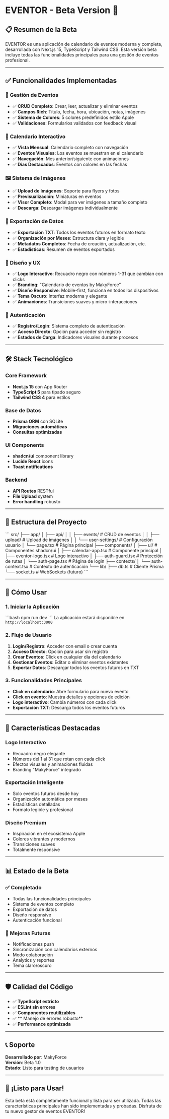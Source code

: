 # EVENTOR - Beta Version 🚀

## 📋 **Resumen de la Beta**

EVENTOR es una aplicación de calendario de eventos moderna y completa, desarrollada con Next.js 15, TypeScript y Tailwind CSS. Esta versión beta incluye todas las funcionalidades principales para una gestión de eventos profesional.

---

## ✅ **Funcionalidades Implementadas**

### 🎯 **Gestión de Eventos**
- ✅ **CRUD Completo**: Crear, leer, actualizar y eliminar eventos
- ✅ **Campos Rich**: Título, fecha, hora, ubicación, notas, imágenes
- ✅ **Sistema de Colores**: 5 colores predefinidos estilo Apple
- ✅ **Validaciones**: Formularios validados con feedback visual

### 📅 **Calendario Interactivo**
- ✅ **Vista Mensual**: Calendario completo con navegación
- ✅ **Eventos Visuales**: Los eventos se muestran en el calendario
- ✅ **Navegación**: Mes anterior/siguiente con animaciones
- ✅ **Días Destacados**: Eventos con colores en las fechas

### 🖼️ **Sistema de Imágenes**
- ✅ **Upload de Imágenes**: Soporte para flyers y fotos
- ✅ **Previsualización**: Miniaturas en eventos
- ✅ **Visor Completo**: Modal para ver imágenes a tamaño completo
- ✅ **Descarga**: Descargar imágenes individualmente

### 📄 **Exportación de Datos**
- ✅ **Exportación TXT**: Todos los eventos futuros en formato texto
- ✅ **Organización por Meses**: Estructura clara y legible
- ✅ **Metadatos Completos**: Fecha de creación, actualización, etc.
- ✅ **Estadísticas**: Resumen de eventos exportados

### 🎨 **Diseño y UX**
- ✅ **Logo Interactivo**: Recuadro negro con números 1-31 que cambian con clicks
- ✅ **Branding**: "Calendario de eventos by MakyForce"
- ✅ **Diseño Responsive**: Mobile-first, funciona en todos los dispositivos
- ✅ **Tema Oscuro**: Interfaz moderna y elegante
- ✅ **Animaciones**: Transiciones suaves y micro-interacciones

### 🔐 **Autenticación**
- ✅ **Registro/Login**: Sistema completo de autenticación
- ✅ **Acceso Directo**: Opción para acceder sin registro
- ✅ **Estados de Carga**: Indicadores visuales durante procesos

---

## 🛠 **Stack Tecnológico**

### **Core Framework**
- **Next.js 15** con App Router
- **TypeScript 5** para tipado seguro
- **Tailwind CSS 4** para estilos

### **Base de Datos**
- **Prisma ORM** con SQLite
- **Migraciones automáticas**
- **Consultas optimizadas**

### **UI Components**
- **shadcn/ui** component library
- **Lucide React** icons
- **Toast notifications**

### **Backend**
- **API Routes** RESTful
- **File Upload** system
- **Error handling** robusto

---

## 📁 **Estructura del Proyecto**

\`\`\`
src/
├── app/
│   ├── api/
│   │   ├── events/          # CRUD de eventos
│   │   ├── upload/          # Upload de imágenes
│   │   └── user-settings/   # Configuración usuario
│   └── page.tsx             # Página principal
├── components/
│   ├── ui/                  # Componentes shadcn/ui
│   ├── calendar-app.tsx     # Componente principal
│   ├── eventor-logo.tsx     # Logo interactivo
│   ├── auth-guard.tsx       # Protección de rutas
│   └── auth-page.tsx        # Página de login
├── contexts/
│   └── auth-context.tsx     # Contexto de autenticación
└── lib/
    ├── db.ts                # Cliente Prisma
    └── socket.ts            # WebSockets (futuro)
\`\`\`

---

## 🚀 **Cómo Usar**

### **1. Iniciar la Aplicación**
\`\`\`bash
npm run dev
\`\`\`
La aplicación estará disponible en `http://localhost:3000`

### **2. Flujo de Usuario**
1. **Login/Registro**: Acceder con email o crear cuenta
2. **Acceso Directo**: Opción para usar sin registro
3. **Crear Eventos**: Click en cualquier día del calendario
4. **Gestionar Eventos**: Editar o eliminar eventos existentes
5. **Exportar Datos**: Descargar todos los eventos futuros en TXT

### **3. Funcionalidades Principales**
- **Click en calendario**: Abre formulario para nuevo evento
- **Click en evento**: Muestra detalles y opciones de edición
- **Logo interactivo**: Cambia números con cada click
- **Exportación TXT**: Descarga todos los eventos futuros

---

## 🎯 **Características Destacadas**

### **Logo Interactivo**
- Recuadro negro elegante
- Números del 1 al 31 que rotan con cada click
- Efectos visuales y animaciones fluidas
- Branding "MakyForce" integrado

### **Exportación Inteligente**
- Solo eventos futuros desde hoy
- Organización automática por meses
- Estadísticas detalladas
- Formato legible y profesional

### **Diseño Premium**
- Inspiración en el ecosistema Apple
- Colores vibrantes y modernos
- Transiciones suaves
- Totalmente responsive

---

## 📊 **Estado de la Beta**

### **✅ Completado**
- Todas las funcionalidades principales
- Sistema de eventos completo
- Exportación de datos
- Diseño responsive
- Autenticación funcional

### **🔄 Mejoras Futuras**
- Notificaciones push
- Sincronización con calendarios externos
- Modo colaboración
- Analytics y reportes
- Tema claro/oscuro

---

## 🛡 **Calidad del Código**

- ✅ **TypeScript estricto**
- ✅ **ESLint sin errores**
- ✅ **Componentes reutilizables**
- ✅ ** Manejo de errores robusto**
- ✅ **Performance optimizada**

---

## 📞 **Soporte**

**Desarrollado por**: MakyForce  
**Versión**: Beta 1.0  
**Estado**: Listo para testing de usuarios

---

## 🎉 **¡Listo para Usar!**

Esta beta está completamente funcional y lista para ser utilizada. Todas las características principales han sido implementadas y probadas. Disfruta de tu nuevo gestor de eventos EVENTOR!

